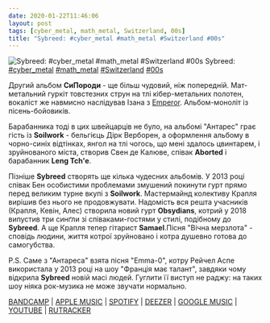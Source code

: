 ```yaml
---
date: 2020-01-22T11:46:06
layout: post
tags: [cyber_metal, math_metal, Switzerland, 00s]
title: "Sybreed: #cyber_metal #math_metal #Switzerland #00s"
---
```

![Sybreed: #cyber_metal #math_metal #Switzerland #00s](/assets/photos/photo_858@22-01-2020_11-46-06.jpg)
Sybreed: [#cyber_metal](/tags/#cyber_metal) [#math_metal](/tags/#math_metal) [#Switzerland](/tags/#Switzerland) [#00s](/tags/#00s)

Другий альбом **СиПороди** - ще більш чудовий, ніж попередній. Мат-метальний гуркіт товстезних струн на тлі кібер-метальних полотен, вокаліст же навмисно наслідував Ізана з [Emperor](https://t.me/vast_space_unexplored/2752). Альбом-моноліт із пісень-бойовиків.

Барабанника тоді в цих швейцарців не було, на альбомі &quot;Антарес&quot; грає гість із **Soilwork** - бельгієць Дірк Верборен, а оформлення альбому в чорно-синіх відтінках, янгол на тлі чогось, що мені здалось цвинтарем, і зруйнованого міста, створив Свен де Калюве, співак **Aborted** і барабанник **Leng Tch&#39;e**.

Пізніше **Sybreed** створять ще кілька чудесних альбомів. У 2013 році співак Бен особистими проблемами змушений покинути гурт прямо перед великим турне вкупі з **Soilwork**. Мастермайнд колективу Крапля вирішив без нього не продовжувати. Надомість вся решта учасників (Крапля, Кевін, Алес) створила новий гурт **Obsydians**, котрий у 2018 випустив три синґли зі співаками-гостями у стилі, подібному до **Sybreed**. А ще Крапля тепер гітарист **Samael**.Пісня &quot;Вічна мерзлота&quot; - сповідь людини, життя котрої зруйновано і котра душевно готова до самогубства.

P.S. Саме з &quot;Антареса&quot; взята пісня &quot;Emma-0&quot;, котру Рейчел Аспе використала у 2013 році на шоу &quot;Франція має талант&quot;, завдяки чому відкрила **Sybreed** новій масі людей. Гуглити її виступ не раджу: на таких шоу ніяка рок-музика не може звучати нормально.

[BANDCAMP](https://listenable-records.bandcamp.com/album/antares) | [APPLE MUSIC](https://music.apple.com/ru/album/antares/269013928?l=uk) | [SPOTIFY](https://open.spotify.com/album/6f7Bd3RODY81eQfQIrGTk7) | [DEEZER](https://www.deezer.com/album/48908?utm_source=deezer&amp;utm_content=album-48908&amp;utm_term=1601611822_1579685959&amp;utm_medium=web) | [GOOGLE MUSIC](https://play.google.com/music/m/Bj5lg4kgtfxasbioqj2gmbkltri?t=Antares_-_Sybreed) | [YOUTUBE](https://www.youtube.com/playlist?list=PLF7E597290EBE078C) | [RUTRACKER](https://rutracker.org/forum/viewtopic.php?t=4176155)